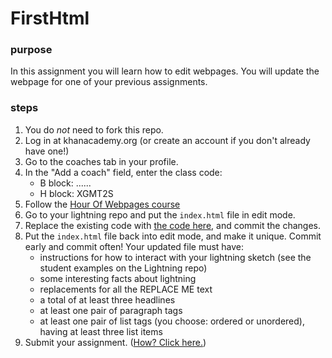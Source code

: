 # FirstHtml
### purpose
In this assignment you will learn how to edit webpages. You will update the webpage for one of your previous assignments.
### steps
1. You do _not_ need to fork this repo.
1. Log in at khanacademy.org (or create an account if you don't already have one!)
1. Go to the coaches tab in your profile.
1. In the "Add a coach" field, enter the class code:
   - B block: ......
   - H block: XGMT2S
1. Follow the [Hour Of Webpages course](https://lol.khanacademy.org/computing/hour-of-code/hour-of-html/v/making-webpages-intro)
1. Go to your lightning repo and put the `index.html` file in edit mode.
1. Replace the existing code with [the code here](https://raw.githubusercontent.com/WoodstockCS/Lightning/gh-pages/index.html), and commit the changes.
1. Put the `index.html` file back into edit mode, and make it unique. Commit early and commit often! Your updated file must have:
   - instructions for how to interact with your lightning sketch (see the student examples on the Lightning repo)
   - some interesting facts about lightning
   - replacements for all the REPLACE ME text 
   - a total of at least three headlines
   - at least one pair of paragraph tags
   - at least one pair of list tags (you choose: ordered or unordered), having at least three list items
1. Submit your assignment. ([How? Click here.](https://woodstockcs.github.io/HowToSubmit))

